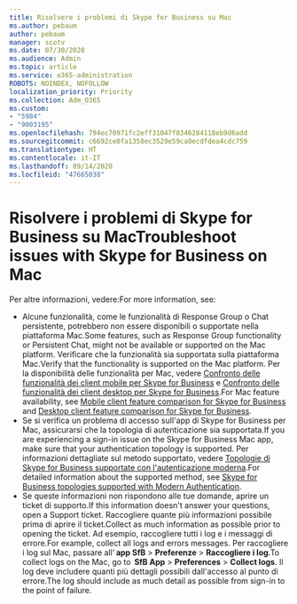 ```yaml
---
title: Risolvere i problemi di Skype for Business su Mac
ms.author: pebaum
author: pebaum
manager: scotv
ms.date: 07/30/2020
ms.audience: Admin
ms.topic: article
ms.service: o365-administration
ROBOTS: NOINDEX, NOFOLLOW
localization_priority: Priority
ms.collection: Adm_O365
ms.custom:
- "5984"
- "9003195"
ms.openlocfilehash: 794ec70971fc2eff31047f8346284118eb9d6add
ms.sourcegitcommit: c6692ce0fa1358ec3529e59ca0ecdfdea4cdc759
ms.translationtype: HT
ms.contentlocale: it-IT
ms.lasthandoff: 09/14/2020
ms.locfileid: "47665038"
---
```

# <a name="troubleshoot-issues-with-skype-for-business-on-mac"></a><span data-ttu-id="83d0d-102">Risolvere i problemi di Skype for Business su Mac</span><span class="sxs-lookup"><span data-stu-id="83d0d-102">Troubleshoot issues with Skype for Business on Mac</span></span>

<span data-ttu-id="83d0d-103">Per altre informazioni, vedere:</span><span class="sxs-lookup"><span data-stu-id="83d0d-103">For more information, see:</span></span> 

- <span data-ttu-id="83d0d-104">Alcune funzionalità, come le funzionalità di Response Group o Chat persistente, potrebbero non essere disponibili o supportate nella piattaforma Mac.</span><span class="sxs-lookup"><span data-stu-id="83d0d-104">Some features, such as Response Group functionality or Persistent Chat, might not be available or supported on the Mac platform.</span></span> <span data-ttu-id="83d0d-105">Verificare che la funzionalità sia supportata sulla piattaforma Mac.</span><span class="sxs-lookup"><span data-stu-id="83d0d-105">Verify that the functionality is supported on the Mac platform.</span></span> <span data-ttu-id="83d0d-106">Per la disponibilità delle funzionalità per Mac, vedere [Confronto delle funzionalità dei client mobile per Skype for Business](https://technet.microsoft.com/library/Dn951412.aspx) e [Confronto delle funzionalità dei client desktop per Skype for Business](https://docs.microsoft.com/skypeforbusiness/plan-your-deployment/clients-and-devices/desktop-feature-comparison).</span><span class="sxs-lookup"><span data-stu-id="83d0d-106">For Mac feature availability, see [Mobile client feature comparison for Skype for Business](https://technet.microsoft.com/library/Dn951412.aspx) and [Desktop client feature comparison for Skype for Business](https://docs.microsoft.com/skypeforbusiness/plan-your-deployment/clients-and-devices/desktop-feature-comparison).</span></span>
- <span data-ttu-id="83d0d-107">Se si verifica un problema di accesso sull'app di Skype for Business per Mac, assicurarsi che la topologia di autenticazione sia supportata.</span><span class="sxs-lookup"><span data-stu-id="83d0d-107">If you are experiencing a sign-in issue on the Skype for Business Mac app, make sure that your authentication topology is supported.</span></span> <span data-ttu-id="83d0d-108">Per informazioni dettagliate sul metodo supportato, vedere [Topologie di Skype for Business supportate con l'autenticazione moderna](https://docs.microsoft.com/skypeforbusiness/plan-your-deployment/modern-authentication/topologies-supported).</span><span class="sxs-lookup"><span data-stu-id="83d0d-108">For detailed information about the supported method, see [Skype for Business topologies supported with Modern Authentication](https://docs.microsoft.com/skypeforbusiness/plan-your-deployment/modern-authentication/topologies-supported).</span></span>  
- <span data-ttu-id="83d0d-109">Se queste informazioni non rispondono alle tue domande, aprire un ticket di supporto.</span><span class="sxs-lookup"><span data-stu-id="83d0d-109">If this information doesn't answer your questions, open a Support ticket.</span></span> <span data-ttu-id="83d0d-110">Raccogliere quante più informazioni possibile prima di aprire il ticket.</span><span class="sxs-lookup"><span data-stu-id="83d0d-110">Collect as much information as possible prior to opening the ticket.</span></span> <span data-ttu-id="83d0d-111">Ad esempio, raccogliere tutti i log e i messaggi di errore.</span><span class="sxs-lookup"><span data-stu-id="83d0d-111">For example, collect all logs and errors messages.</span></span> <span data-ttu-id="83d0d-112">Per raccogliere i log sul Mac, passare all' **app SfB** > **Preferenze** > **Raccogliere i log**.</span><span class="sxs-lookup"><span data-stu-id="83d0d-112">To collect logs on the Mac, go to  **SfB App** > **Preferences** > **Collect logs**.</span></span>  <span data-ttu-id="83d0d-113">Il log deve includere quanti più dettagli possibili dall'accesso al punto di errore.</span><span class="sxs-lookup"><span data-stu-id="83d0d-113">The log should include as much detail as possible from sign-in to the point of failure.</span></span>